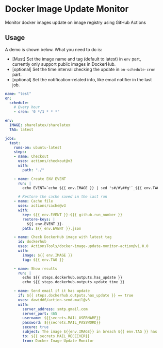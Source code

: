 # Docker Image Update Monitor
Monitor docker images update on image registry using GitHub Actions

## Usage
A demo is shown below. What you need to do is:
- [Must] Set the image name and tag (default to latest) in `env` part, currently only support public images in DockerHub.
- [optional] Set the time interval checking the update in `on-schedule-cron` part.
- [optional] Set the notification-related info, like email notifier in the last job.

```yaml
name: "test"
on:
  schedule:
    # Every hour
    - cron: '0 */1 * * *'

env:
  IMAGE: sharelatex/sharelatex
  TAG: latest

jobs:
  test:
    runs-on: ubuntu-latest
    steps:
    - name: Checkout
      uses: actions/checkout@v3
      with:
        path: "./"

    - name: Create ENV EVENT
      run: |
        echo EVENT=`echo ${{ env.IMAGE }} | sed 's#/#\##g'`_${{ env.TAG }} >> $GITHUB_ENV

      # Restore the cache saved in the last run
    - name: Cache file
      uses: actions/cache@v3
      with:
        key: ${{ env.EVENT }}-${{ github.run_number }}
        restore-keys: |
          ${{ env.EVENT }}-
        path: ${{ env.EVENT }}.json

    - name: Check DockerHub image with latest tag
      id: dockerhub
      uses: ActionsTools/docker-image-update-monitor-action@v1.0.0
      with:
        image: ${{ env.IMAGE }}
        tag: ${{ env.TAG }}

    - name: Show results
      run: |
        echo ${{ steps.dockerhub.outputs.has_update }}
        echo ${{ steps.dockerhub.outputs.update_time }}

    - name: Send email if it has update
      if: ${{ steps.dockerhub.outputs.has_update }} == true
      uses: dawidd6/action-send-mail@v3
      with:
        server_address: smtp.gmail.com
        server_port: 465
        username: ${{secrets.MAIL_USERNAME}}
        password: ${{secrets.MAIL_PASSWORD}}
        secure: true
        subject: The image ${{env.IMAGE}} in breach ${{ env.TAG }} has update
        to: ${{ secrets.MAIL_RECEIVER}}
        from: Docker Image Update Monitor
```